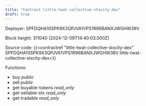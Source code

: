 ```yaml
---
title: "Contract little-twat-collective-stxcity-dex"
draft: true
---
```

Deployer: SPFDQHA10SPK9X3QPJVA1VPS1R96BANXJWGHW38V


 



Block height: 311040 (2024-12-09T14:40:03.000Z)

Source code: {{<contractref "little-twat-collective-stxcity-dex" SPFDQHA10SPK9X3QPJVA1VPS1R96BANXJWGHW38V little-twat-collective-stxcity-dex>}}

Functions:

* buy _public_
* sell _public_
* get-buyable-tokens _read_only_
* get-sellable-stx _read_only_
* get-tradable _read_only_
